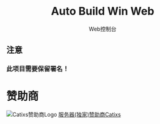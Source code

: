 <h1 align="center">Auto Build Win Web</h1>

<p align="center">
  Web控制台
</p>


## 注意
### 此项目需要保留署名！
# 赞助商
![Catixs赞助商Logo](https://my.catixs.net/templates/lagom2/assets/img/logo/logo_big.1493148437.png)
<a href="https://my.catixs.net" target="_blank">服务器(独家)赞助商Catixs</a>
